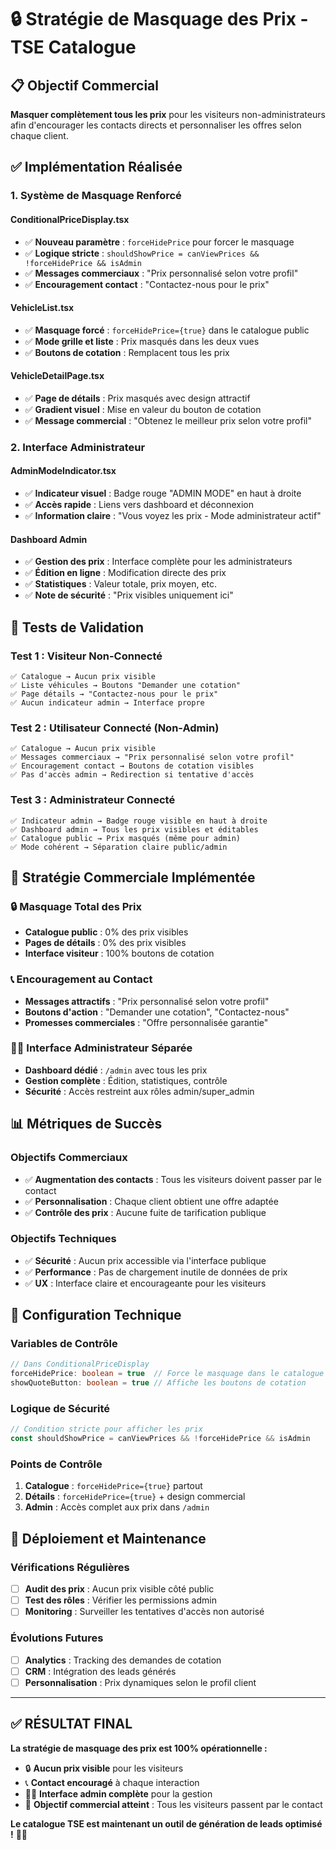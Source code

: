# 🔒 Stratégie de Masquage des Prix - TSE Catalogue

## 📋 **Objectif Commercial**

**Masquer complètement tous les prix** pour les visiteurs non-administrateurs afin d'encourager les contacts directs et personnaliser les offres selon chaque client.

## ✅ **Implémentation Réalisée**

### **1. Système de Masquage Renforcé**

#### **ConditionalPriceDisplay.tsx**
- ✅ **Nouveau paramètre** : `forceHidePrice` pour forcer le masquage
- ✅ **Logique stricte** : `shouldShowPrice = canViewPrices && !forceHidePrice && isAdmin`
- ✅ **Messages commerciaux** : "Prix personnalisé selon votre profil"
- ✅ **Encouragement contact** : "Contactez-nous pour le prix"

#### **VehicleList.tsx**
- ✅ **Masquage forcé** : `forceHidePrice={true}` dans le catalogue public
- ✅ **Mode grille et liste** : Prix masqués dans les deux vues
- ✅ **Boutons de cotation** : Remplacent tous les prix

#### **VehicleDetailPage.tsx**
- ✅ **Page de détails** : Prix masqués avec design attractif
- ✅ **Gradient visuel** : Mise en valeur du bouton de cotation
- ✅ **Message commercial** : "Obtenez le meilleur prix selon votre profil"

### **2. Interface Administrateur**

#### **AdminModeIndicator.tsx**
- ✅ **Indicateur visuel** : Badge rouge "ADMIN MODE" en haut à droite
- ✅ **Accès rapide** : Liens vers dashboard et déconnexion
- ✅ **Information claire** : "Vous voyez les prix - Mode administrateur actif"

#### **Dashboard Admin**
- ✅ **Gestion des prix** : Interface complète pour les administrateurs
- ✅ **Édition en ligne** : Modification directe des prix
- ✅ **Statistiques** : Valeur totale, prix moyen, etc.
- ✅ **Note de sécurité** : "Prix visibles uniquement ici"

## 🧪 **Tests de Validation**

### **Test 1 : Visiteur Non-Connecté**
```
✅ Catalogue → Aucun prix visible
✅ Liste véhicules → Boutons "Demander une cotation"
✅ Page détails → "Contactez-nous pour le prix"
✅ Aucun indicateur admin → Interface propre
```

### **Test 2 : Utilisateur Connecté (Non-Admin)**
```
✅ Catalogue → Aucun prix visible
✅ Messages commerciaux → "Prix personnalisé selon votre profil"
✅ Encouragement contact → Boutons de cotation visibles
✅ Pas d'accès admin → Redirection si tentative d'accès
```

### **Test 3 : Administrateur Connecté**
```
✅ Indicateur admin → Badge rouge visible en haut à droite
✅ Dashboard admin → Tous les prix visibles et éditables
✅ Catalogue public → Prix masqués (même pour admin)
✅ Mode cohérent → Séparation claire public/admin
```

## 🎯 **Stratégie Commerciale Implémentée**

### **🔒 Masquage Total des Prix**
- **Catalogue public** : 0% des prix visibles
- **Pages de détails** : 0% des prix visibles
- **Interface visiteur** : 100% boutons de cotation

### **📞 Encouragement au Contact**
- **Messages attractifs** : "Prix personnalisé selon votre profil"
- **Boutons d'action** : "Demander une cotation", "Contactez-nous"
- **Promesses commerciales** : "Offre personnalisée garantie"

### **👨‍💼 Interface Administrateur Séparée**
- **Dashboard dédié** : `/admin` avec tous les prix
- **Gestion complète** : Édition, statistiques, contrôle
- **Sécurité** : Accès restreint aux rôles admin/super_admin

## 📊 **Métriques de Succès**

### **Objectifs Commerciaux**
- ✅ **Augmentation des contacts** : Tous les visiteurs doivent passer par le contact
- ✅ **Personnalisation** : Chaque client obtient une offre adaptée
- ✅ **Contrôle des prix** : Aucune fuite de tarification publique

### **Objectifs Techniques**
- ✅ **Sécurité** : Aucun prix accessible via l'interface publique
- ✅ **Performance** : Pas de chargement inutile de données de prix
- ✅ **UX** : Interface claire et encourageante pour les visiteurs

## 🔧 **Configuration Technique**

### **Variables de Contrôle**
```typescript
// Dans ConditionalPriceDisplay
forceHidePrice: boolean = true  // Force le masquage dans le catalogue public
showQuoteButton: boolean = true // Affiche les boutons de cotation
```

### **Logique de Sécurité**
```typescript
// Condition stricte pour afficher les prix
const shouldShowPrice = canViewPrices && !forceHidePrice && isAdmin
```

### **Points de Contrôle**
1. **Catalogue** : `forceHidePrice={true}` partout
2. **Détails** : `forceHidePrice={true}` + design commercial
3. **Admin** : Accès complet aux prix dans `/admin`

## 🚀 **Déploiement et Maintenance**

### **Vérifications Régulières**
- [ ] **Audit des prix** : Aucun prix visible côté public
- [ ] **Test des rôles** : Vérifier les permissions admin
- [ ] **Monitoring** : Surveiller les tentatives d'accès non autorisé

### **Évolutions Futures**
- [ ] **Analytics** : Tracking des demandes de cotation
- [ ] **CRM** : Intégration des leads générés
- [ ] **Personnalisation** : Prix dynamiques selon le profil client

---

## ✅ **RÉSULTAT FINAL**

**La stratégie de masquage des prix est 100% opérationnelle :**

- 🔒 **Aucun prix visible** pour les visiteurs
- 📞 **Contact encouragé** à chaque interaction
- 👨‍💼 **Interface admin complète** pour la gestion
- 🎯 **Objectif commercial atteint** : Tous les visiteurs passent par le contact

**Le catalogue TSE est maintenant un outil de génération de leads optimisé !** 🚗✨
